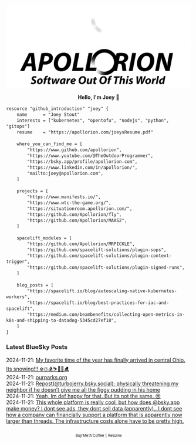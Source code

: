 ![Personal Website](https://raw.githubusercontent.com/Apollorion/apollorion/main/logos/new-large-white-transparent.png#gh-dark-mode-only)![Personal Website](https://raw.githubusercontent.com/Apollorion/apollorion/main/logos/new-large-black-transparent.png#gh-light-mode-only)

<p align="center">
    <b>Hello, I'm Joey 👋</b>
</p>

```hcl
resource "github_introduction" "joey" {
    name      = "Joey Stout"
    interests = ["kubernetes", "opentofu", "nodejs", "python", "gitops"]
    resume    = "https://apollorion.com/joeysResume.pdf"

    where_you_can_find_me = [
        "https://www.github.com/apollorion",
        "https://www.youtube.com/@TheOutdoorProgrammer",
        "https://bsky.app/profile/apollorion.com",
        "https://www.linkedin.com/in/apollorion/",
        "mailto:joey@apollorion.com",
    ]

    projects = [
        "https://www.manifests.io/",
        "https://www.wtc-the-game.org/",
        "https://situationroom.apollorion.com/",
        "https://github.com/Apollorion/fly",
        "https://github.com/Apollorion/MAAS2",
    ]

    spacelift_modules = [
        "https://github.com/Apollorion/MRPICKLE",
        "https://github.com/spacelift-solutions/plugin-sops",
        "https://github.com/spacelift-solutions/plugin-context-trigger",
        "https://github.com/spacelift-solutions/plugin-signed-runs",
    ]

    blog_posts = [
        "https://spacelift.io/blog/autoscaling-native-kubernetes-workers",
        "https://spacelift.io/blog/best-practices-for-iac-and-spacelift",
        "https://medium.com/beambenefits/collecting-open-metrics-in-k8s-and-shipping-to-datadog-5345cd27ef18",
    ]
}
```

### Latest BlueSky Posts
2024-11-21: [My favorite time of the year has finally arrived in central Ohio. Its snowing!!! ❄️☃️🏂⛷️🏒🥅⛸️ ](https://bsky.app/profile/apollorion.com/post/3lbhj6cussc2t)  
2024-11-21: [ourparks.org ](https://bsky.app/profile/apollorion.com/post/3lbgiulbtuk2a)  
2024-11-21: [Repost(@turbojerry.bsky.social): physically threatening my neighbor if he doesn’t give me all the figgy pudding in his home ](https://bsky.app/profile/turbojerry.bsky.social/post/3lbgeqnkttc2y)  
2024-11-21: [Yeah, Im def happy for that. But its not the same. 😢 ](https://bsky.app/profile/apollorion.com/post/3lbgihcfrnk2a)  
2024-11-21: [This whole platform is really cool, but how does @bsky.app make money? I dont see ads, they dont sell data (apparently).. I dont see how a company can financially support a platform that is apparently now larger than threads. The infrastructure costs alone have to be pretty high. ](https://bsky.app/profile/apollorion.com/post/3lbghxbopbs2a)  


<p align="center">
    <a href="https://www.buymeacoffee.com/apollorion"><sub><sub>Buy Me A Coffee</sub></sub></a> <sub><sub>|</sub></sub> <a href="https://apollorion.com/joeysResume.pdf"><sub><sub>Resume</sub></sub></a>
</p>
